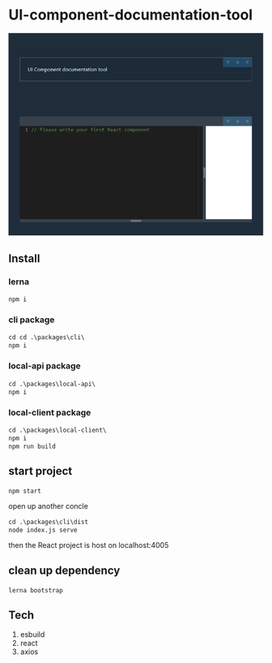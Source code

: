 # UI-component-documentation-tool
![alt text](https://raw.githubusercontent.com/chang90/UI-component-documentation-tool/master/screenshot.png)
## Install

### lerna
```
npm i
```

### cli package
```
cd cd .\packages\cli\
npm i

```

### local-api package
```
cd .\packages\local-api\
npm i

```

### local-client package
```
cd .\packages\local-client\
npm i
npm run build
```

## start project
```
npm start
```

open up another concle
```
cd .\packages\cli\dist
node index.js serve

```
then the React project is host on localhost:4005

## clean up dependency
```
lerna bootstrap
```

## Tech
1. esbuild
2. react
3. axios
